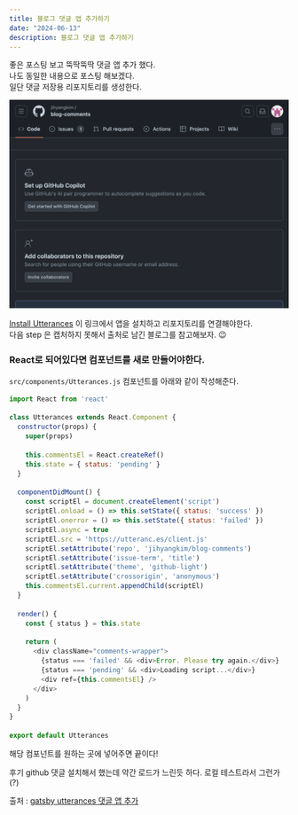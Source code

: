 ```yaml
---
title: 블로그 댓글 앱 추가하기
date: "2024-06-13"
description: 블로그 댓글 앱 추가하기
---
```


좋은 포스팅 보고 뚝딱뚝딱 댓글 앱 추가 했다.   
나도 동일한 내용으로 포스팅 해보겠다.   
일단 댓글 저장용 리포지토리를 생성한다.   

![깃허브 댓글 저장용 리포](github-comment-repo.png)

[Install Utterances](https://github.com/apps/utterances) 이 링크에서 앱을 설치하고 리포지토리를 연결해야한다.   
다음 step 은 캡처하지 못해서 출처로 남긴 블로그를 참고해보자. 😉

### React로 되어있다면 컴포넌트를 새로 만들어야한다.

`src/components/Utterances.js` 컴포넌트를 아래와 같이 작성해준다.

```js
import React from 'react'

class Utterances extends React.Component {
  constructor(props) {
    super(props)

    this.commentsEl = React.createRef()
    this.state = { status: 'pending' }
  }

  componentDidMount() {
    const scriptEl = document.createElement('script')
    scriptEl.onload = () => this.setState({ status: 'success' })
    scriptEl.onerror = () => this.setState({ status: 'failed' })
    scriptEl.async = true
    scriptEl.src = 'https://utteranc.es/client.js'
    scriptEl.setAttribute('repo', 'jihyangkim/blog-comments')
    scriptEl.setAttribute('issue-term', 'title')
    scriptEl.setAttribute('theme', 'github-light')
    scriptEl.setAttribute('crossorigin', 'anonymous')
    this.commentsEl.current.appendChild(scriptEl)
  }

  render() {
    const { status } = this.state

    return (
      <div className="comments-wrapper">
        {status === 'failed' && <div>Error. Please try again.</div>}
        {status === 'pending' && <div>Loading script...</div>}
        <div ref={this.commentsEl} />
      </div>
    )
  }
}

export default Utterances
```

해당 컴포넌트를 원하는 곳에 넣어주면 끝이다!

후기 github 댓글 설치해서 했는데 약간 로드가 느린듯 하다. 로컬 테스트라서 그런가(?)

출처 : [gatsby utterances 댓글 앱 추가](https://sungchul-p.github.io/gatsby-utterances)
